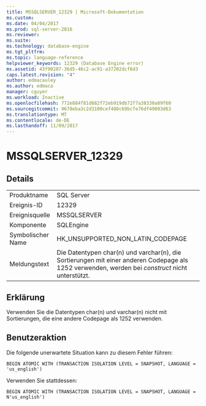 ```yaml
---
title: MSSQLSERVER_12329 | Microsoft-Dokumentation
ms.custom: 
ms.date: 04/04/2017
ms.prod: sql-server-2016
ms.reviewer: 
ms.suite: 
ms.technology: database-engine
ms.tgt_pltfrm: 
ms.topic: language-reference
helpviewer_keywords: 12329 (Database Engine error)
ms.assetid: 43f90287-36d5-46c2-ac91-a37202dcf6d3
caps.latest.revision: "4"
author: edmacauley
ms.author: edmaca
manager: cguyer
ms.workload: Inactive
ms.openlocfilehash: 772e884f81d682f72eb919db72f7a38330a89f60
ms.sourcegitcommit: 9678eba3c2d3100cef408c69bcfe76df49803d63
ms.translationtype: MT
ms.contentlocale: de-DE
ms.lasthandoff: 11/09/2017
---
```

# <a name="mssqlserver12329"></a>MSSQLSERVER_12329
  
## <a name="details"></a>Details  
  
|||  
|-|-|  
|Produktname|SQL Server|  
|Ereignis-ID|12329|  
|Ereignisquelle|MSSQLSERVER|  
|Komponente|SQLEngine|  
|Symbolischer Name|HK_UNSUPPORTED_NON_LATIN_CODEPAGE|  
|Meldungstext|Die Datentypen char(n) und varchar(n), die Sortierungen mit einer anderen Codepage als 1252 verwenden, werden bei *construct* nicht unterstützt.|  
  
## <a name="explanation"></a>Erklärung  
Verwenden Sie die Datentypen char(n) und varchar(n) nicht mit Sortierungen, die eine andere Codepage als 1252 verwenden.  
  
## <a name="user-action"></a>Benutzeraktion  
Die folgende unerwartete Situation kann zu diesem Fehler führen:  
  
```  
BEGIN ATOMIC WITH (TRANSACTION ISOLATION LEVEL = SNAPSHOT, LANGUAGE = 'us_english')  
```  
  
Verwenden Sie stattdessen:  
  
```  
BEGIN ATOMIC WITH (TRANSACTION ISOLATION LEVEL = SNAPSHOT, LANGUAGE = N'us_english')  
```  
  

